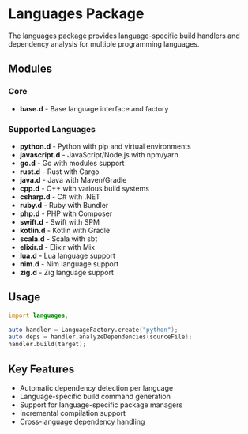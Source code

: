 # Languages Package

The languages package provides language-specific build handlers and dependency analysis for multiple programming languages.

## Modules

### Core
- **base.d** - Base language interface and factory

### Supported Languages
- **python.d** - Python with pip and virtual environments
- **javascript.d** - JavaScript/Node.js with npm/yarn
- **go.d** - Go with modules support
- **rust.d** - Rust with Cargo
- **java.d** - Java with Maven/Gradle
- **cpp.d** - C++ with various build systems
- **csharp.d** - C# with .NET
- **ruby.d** - Ruby with Bundler
- **php.d** - PHP with Composer
- **swift.d** - Swift with SPM
- **kotlin.d** - Kotlin with Gradle
- **scala.d** - Scala with sbt
- **elixir.d** - Elixir with Mix
- **lua.d** - Lua language support
- **nim.d** - Nim language support
- **zig.d** - Zig language support

## Usage

```d
import languages;

auto handler = LanguageFactory.create("python");
auto deps = handler.analyzeDependencies(sourceFile);
handler.build(target);
```

## Key Features

- Automatic dependency detection per language
- Language-specific build command generation
- Support for language-specific package managers
- Incremental compilation support
- Cross-language dependency handling

